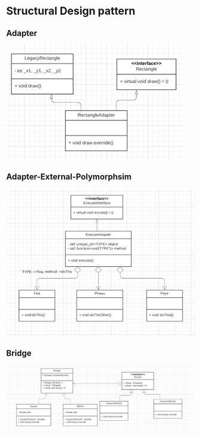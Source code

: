 # Structural Design pattern 

##  Adapter

![alt text](https://github.com/hancockyang/cpp_practice/blob/main/Design_Pattern/Structural/Adapter.PNG)

##  Adapter-External-Polymorphsim

![alt text](https://github.com/hancockyang/cpp_practice/blob/main/Design_Pattern/Structural/Adapter-External-Polymorphsim.PNG)

## Bridge 

![alt text](https://github.com/hancockyang/cpp_practice/blob/main/Design_Pattern/Structural/Bridge-Drawer.PNG)
